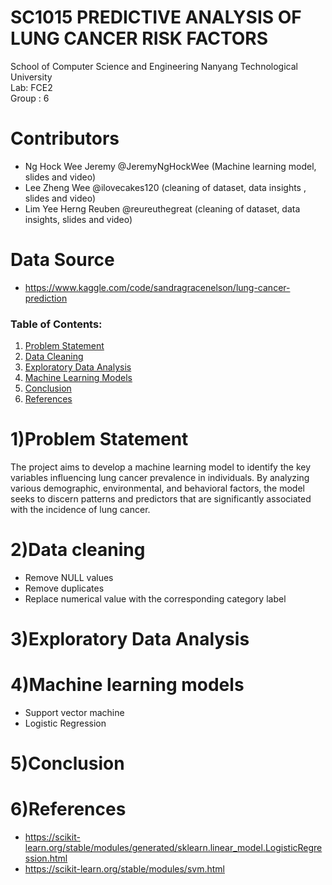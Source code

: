 # SC1015 PREDICTIVE ANALYSIS OF LUNG CANCER RISK FACTORS

School of Computer Science and Engineering
Nanyang Technological University \
Lab: FCE2 \
Group : 6

# Contributors

- Ng Hock Wee Jeremy @JeremyNgHockWee (Machine learning model, slides and video)
- Lee Zheng Wee @ilovecakes120 (cleaning of dataset, data insights , slides and video)
- Lim Yee Herng Reuben @reureuthegreat (cleaning of dataset, data insights, slides and video)
  
# Data Source
- <https://www.kaggle.com/code/sandragracenelson/lung-cancer-prediction>

### Table of Contents:
1. [Problem Statement](#1-Problem-Statement)
2. [Data Cleaning](#2-Data-Cleaning)
3. [Exploratory Data Analysis](#3-Exploratory-Data-Analysis)
4. [Machine Learning Models](#5-Machine-Learning-Models)
5. [Conclusion](#5-Conclusion)
6. [References](#6-References)
   
# 1)Problem Statement
The project aims to develop a machine learning model to identify the key variables influencing lung cancer prevalence in individuals. By analyzing various demographic, environmental, and behavioral factors, the model seeks to discern patterns and predictors that are significantly associated with the incidence of lung cancer. 

# 2)Data cleaning
- Remove NULL values 
- Remove duplicates 
- Replace numerical value with the corresponding category label

# 3)Exploratory Data Analysis

# 4)Machine learning models
- Support vector machine
- Logistic Regression 
  
# 5)Conclusion

# 6)References
- https://scikit-learn.org/stable/modules/generated/sklearn.linear_model.LogisticRegression.html
- https://scikit-learn.org/stable/modules/svm.html
